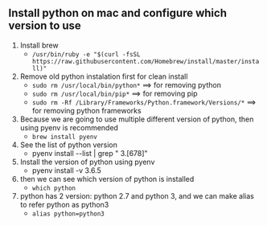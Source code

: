 ## Install python on mac and configure which version to use
1. Install brew 
	- `/usr/bin/ruby -e "$(curl -fsSL https://raw.githubusercontent.com/Homebrew/install/master/install)"`
2. Remove old python instalation first for clean install 
	- `sudo rm /usr/local/bin/python*`	==> for removing python 
	- `sudo rm /usr/local/bin/pip*`		==> for removing pip
	- `sudo rm -Rf /Library/Frameworks/Python.framework/Versions/*` ==> for removing python frameworks
3. Because we are going to use multiple different version of python, then using pyenv is recommended
	- `brew install pyenv`
4. See the list of python version 
	- pyenv install --list | grep " 3\.[678]"
5. Install the version of python using pyenv
	- pyenv install -v 3.6.5
6. then we can see which version of python is installed
	- `which python`
7. python has 2 version: python 2.7 and python 3, and we can make alias to refer python as python3
	- `alias python=python3`
